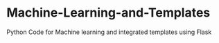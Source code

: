 # Machine-Learning-and-Templates
Python Code for Machine learning and integrated templates using Flask
